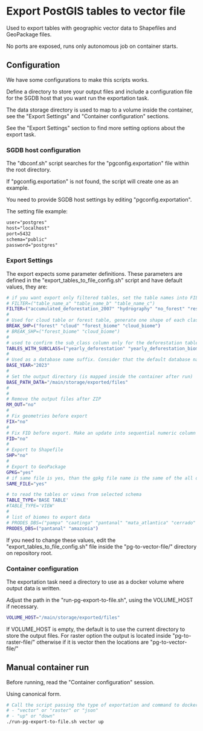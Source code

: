 # Export PostGIS tables to vector file

Used to export tables with geographic vector data to Shapefiles and GeoPackage files.

No ports are exposed, runs only autonomous job on container starts.

## Configuration

We have some configurations to make this scripts works.

Define a directory to store your output files and include a configuration file for the SGDB host that you want run the exportation task.

The data storage directory is used to map to a volume inside the container, see the "Export Settings" and "Container configuration" sections.

See the "Export Settings" section to find more setting options about the export task.

### SGDB host configuration

The "dbconf.sh" script searches for the "pgconfig.exportation" file within the root directory.

If "pgconfig.exportation" is not found, the script will create one as an example.

You need to provide SGDB host settings by editing "pgconfig.exportation".

The setting file example:
```txt
user="postgres"
host="localhost"
port=5432
schema="public"
password="postgres"
```

### Export Settings

The export expects some parameter definitions. These parameters are defined in the "export_tables_to_file_config.sh" script and have default values, they are:

```sh
# if you want export only filtered tables, set the table names into FILTER variable below and removing the character # to uncomment that.
# FILTER=("table_name_a" "table_name_b" "table_name_c")
FILTER=("accumulated_deforestation_2007" "hydrography" "no_forest" "residual" "yearly_deforestation")
#
# Used for cloud table or forest table, generate one shape of each class_name/year to avoid the limit of maximum size of shapefiles
BREAK_SHP=("forest" "cloud" "forest_biome" "cloud_biome")
# BREAK_SHP=("forest_biome" "cloud_biome")
#
# used to confirm the sub_class column only for the deforestation tables in the list below (valid for "amazonia" and "amazonia_legal")
TABLES_WITH_SUBCLASS=("yearly_deforestation" "yearly_deforestation_biome")
#
# Used as a database name suffix. Consider that the default database name is prodes_<biome>_nb_p<BASE_YEAR>
BASE_YEAR="2023"
#
# Set the output directory (is mapped inside the container after run)
BASE_PATH_DATA="/main/storage/exported/files"
#
#
# Remove the output files after ZIP
RM_OUT="no"
#
# Fix geometries before export
FIX="no"
#
# Fix FID before export. Make an update into sequential numeric column used as primary key.
FID="no"
#
# Export to Shapefile
SHP="no"
#
# Export to GeoPackage
GPKG="yes"
# if same file is yes, than the gpkg file name is the same of the all data from each database.
SAME_FILE="yes"

# to read the tables or views from selected schema
TABLE_TYPE='BASE TABLE'
#TABLE_TYPE='VIEW'
#
# list of biomes to export data
# PRODES_DBS=("pampa" "caatinga" "pantanal" "mata_atlantica" "cerrado" "amazonia" "amazonia_legal")
PRODES_DBS=("pantanal" "amazonia")
```

If you need to change these values, edit the "export_tables_to_file_config.sh" file inside the "pg-to-vector-file/" directory on repository root.

### Container configuration

The exportation task need a directory to use as a docker volume where output data is written.

Adjust the path in the "run-pg-export-to-file.sh", using the VOLUME_HOST if necessary.
```sh
VOLUME_HOST="/main/storage/exported/files"
```

If VOLUME_HOST is empty, the default is to use the current directory to store the output files.
For raster option the output is located inside "pg-to-raster-file/" otherwise if it is vector then the locations are "pg-to-vector-file/"

## Manual container run

Before running, read the "Container configuration" session.

Using canonical form.
```sh
# Call the script passing the type of exportation and command to docker:
# - "vector" or "raster" or "json"
# - "up" or "down"
./run-pg-export-to-file.sh vector up
```